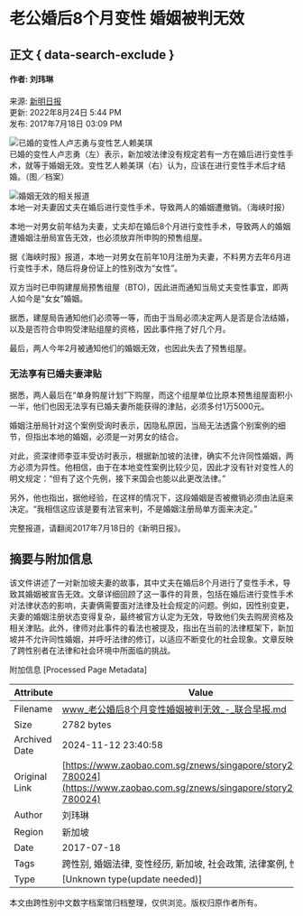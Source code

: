 # 老公婚后8个月变性 婚姻被判无效

## 正文 { data-search-exclude }


#### 作者: 刘玮琳  
来源: [新明日报](https://www.zaobao.com.sg/znews/singapore/story20170718-780024)  
更新: 2022年8月24日 5:44 PM  
发布: 2017年7月18日 03:09 PM  

![已婚的变性人卢志勇与变性艺人赖美琪](https://static.zaobao.com.sg/s3fs-public/styles/article_large_full/public/images/201707/20170718/2_0.jpg?VersionId=UltF.aOzjwsl1thKyT6ePfEOjS4uVz0f&itok=L5n8OQS7)  
已婚的变性人卢志勇（左）表示，新加坡法律没有规定若有一方在婚后进行变性手术，就等于婚姻无效。变性艺人赖美琪（右）认为，应该在进行变性手术后才结婚。（图／档案）  

![婚姻无效的相关报道](https://static.zaobao.com.sg/s3fs-public/styles/article_large_full/public/images/201707/20170718/1_0.jpg?VersionId=PoDcKJ3n4uJ9M7ejRgPGYgLaPCb.xy05&itok=_TWtKDOE)  
本地一对夫妻因丈夫在婚后进行变性手术，导致两人的婚姻遭撤销。（海峡时报）  

本地一对男女前年结为夫妻，丈夫却在婚后8个月进行变性手术，导致两人的婚姻遭婚姻注册局宣告无效，也必须放弃所申购的预售组屋。

据《海峡时报》报道，本地一对男女在前年10月注册为夫妻，不料男方去年6月进行变性手术，随后将身份证上的性别改为“女性”。

双方当时已申购建屋局预售组屋（BTO)，因此进而通知当局丈夫变性事宜，即两人如今是“女女”婚姻。

据悉，建屋局告通知他们必须等一等，而由于当局必须决定两人是否是合法结婚，以及是否符合申购受津贴组屋的资格，因此事件拖了好几个月。

最后，两人今年2月被通知他们的婚姻无效，也因此失去了预售组屋。

### 无法享有已婚夫妻津贴

据悉，两人最后在“单身购屋计划”下购屋，而这个组屋单位比原本预售组屋面积小一半，他们也因无法享有已婚夫妻所能获得的津贴，必须多付1万5000元。

婚姻注册局针对这个案例受询时表示，因隐私原因，当局无法透露个别案例的细节，但指出本地的婚姻，必须是一对男女的结合。

对此，资深律师李亚丰受访时表示，根据新加坡的法律，确实不允许同性婚姻，两方必须为异性。他相信，由于在本地变性案例比较少见，因此才没有针对变性人的明文规定：“但有了这个先例，接下来国会也能以此更改法律。”

另外，他也指出，据他经验，在这样的情况下，这段婚姻是否被撤销必须由法庭来决定。“我相信这应该是要有法官来判，不是婚姻注册局单方面来决定。”

完整报道，请翻阅2017年7月18日的《新明日报》。

## 摘要与附加信息

<!-- tcd_abstract -->
该文件讲述了一对新加坡夫妻的故事，其中丈夫在婚后8个月进行了变性手术，导致其婚姻被宣告无效。文章详细回顾了这一事件的背景，包括在婚后进行变性手术对法律状态的影响，夫妻俩需要面对法律及社会规定的问题。例如，因性别变更，夫妻的婚姻注册状态变得复杂，最终被官方认定为无效，导致他们失去购房资格及相关津贴。此外，律师对此事件的看法也被提及，指出在当前的法律框架下，新加坡并不允许同性婚姻，并呼吁法律的修订，以适应不断变化的社会现象。文章反映了跨性别者在法律和社会环境中所面临的挑战。
<!-- tcd_abstract_end -->

附加信息 [Processed Page Metadata]

| Attribute       | Value                                  |
|-----------------|----------------------------------------|
| Filename        | www_老公婚后8个月变性婚姻被判无效_-_联合早报.md                             |
| Size            | 2782 bytes                           |
| Archived Date   | 2024-11-12 23:40:58                             |
| Original Link   | [https://www.zaobao.com.sg/znews/singapore/story20170718-780024](https://www.zaobao.com.sg/znews/singapore/story20170718-780024)                       |
| Author          | 刘玮琳                               |
| Region          | 新加坡                               |
| Date            | 2017-07-18                                 |
| Tags            | 跨性别, 婚姻法律, 变性经历, 新加坡, 社会政策, 法律案例, 性别认同                                 |
| Type            | [Unknown type(update needed)]                                 |
<!-- tcd_table_end -->

本文由跨性别中文数字档案馆归档整理，仅供浏览。版权归原作者所有。
